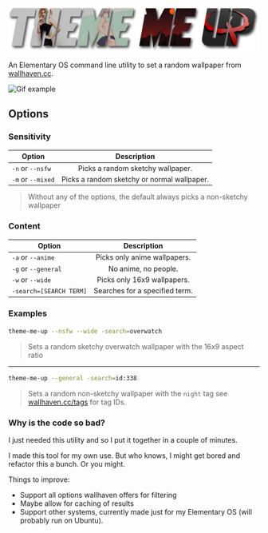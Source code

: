 ![Banner](docs/banner.png)

An Elementary OS command line utility to set a random wallpaper from [wallhaven.cc](https://wallhaven.cc).

![Gif example](https://s5.gifyu.com/images/ezgif-1-a7d30ac4ef7d.gif)

## Options

### Sensitivity

| Option            | Description   |
| ----------------- |:-------------:|
| `-n` or `--nsfw`  | Picks a random sketchy wallpaper. |
| `-m` or `--mixed` | Picks a random sketchy or normal wallpaper. |

> Without any of the options, the default always picks a non-sketchy wallpaper

### Content

| Option            | Description   |
| ----------------- |:-------------:|
| `-a` or `--anime`  | Picks only anime wallpapers. |
| `-g` or `--general` | No anime, no people. |
| `-w` or `--wide` | Picks only 16x9 wallpapers. |
| `-search=[SEARCH TERM]` | Searches for a specified term. |

### Examples

```bash
theme-me-up --nsfw --wide -search=overwatch
```

> Sets a random sketchy overwatch wallpaper with the 16x9 aspect ratio

---

```bash
theme-me-up --general -search=id:338
```

> Sets a random non-sketchy wallpaper with the `night` tag see [wallhaven.cc/tags](https://wallhaven.cc/tags) for tag IDs.

### Why is the code so bad?

I just needed this utility and so I put it together in a couple of minutes.

I made this tool for my own use. But who knows, I might get bored and refactor this a bunch. Or you might.

Things to improve:

- Support all options wallhaven offers for filtering
- Maybe allow for caching of results
- Support other systems, currently made just for my Elementary OS (will probably run on Ubuntu).
